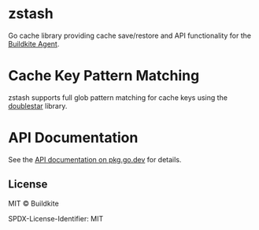 # zstash

Go cache library providing cache save/restore and API functionality for the [Buildkite Agent](https://github.com/buildkite/agent).

# Cache Key Pattern Matching

zstash supports full glob pattern matching for cache keys using the [doublestar](https://pkg.go.dev/drjosh.dev/zzglob) library.

# API Documentation

See the [API documentation on pkg.go.dev](https://pkg.go.dev/github.com/buildkite/zstash) for details.

## License

MIT © Buildkite

SPDX-License-Identifier: MIT